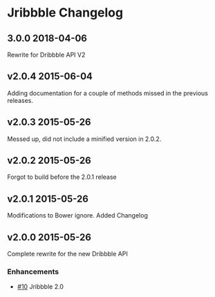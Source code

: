 # Jribbble Changelog

## 3.0.0 2018-04-06

Rewrite for Dribbble API V2

## v2.0.4 2015-06-04

Adding documentation for a couple of methods missed in the previous releases.

## v2.0.3 2015-05-26

Messed up, did not include a minified version in 2.0.2.

## v2.0.2 2015-05-26

Forgot to build before the 2.0.1 release

## v2.0.1 2015-05-26

Modifications to Bower ignore. Added Changelog

## v2.0.0 2015-05-26

Complete rewrite for the new Dribbble API

### Enhancements

- [#10](https://github.com/tylergaw/jribbble/pull/10) Jribbble 2.0
